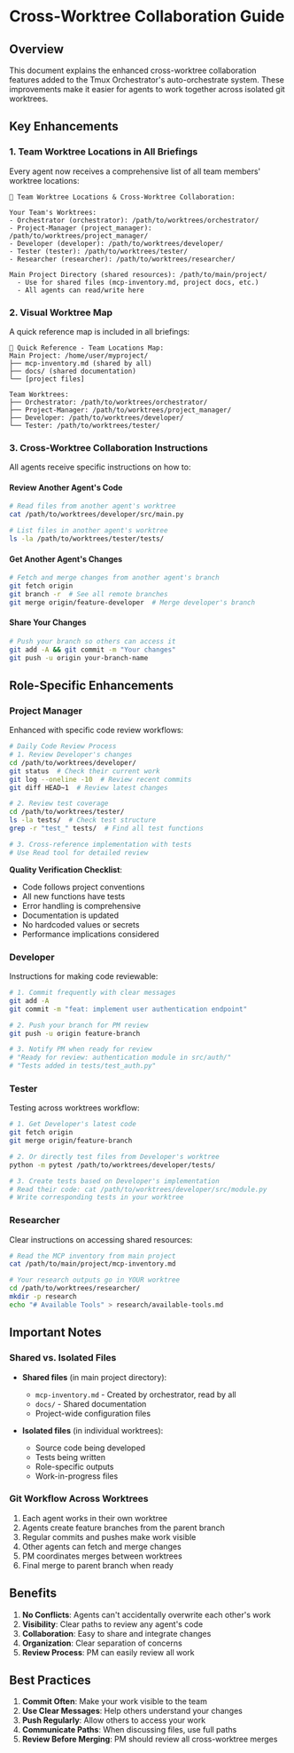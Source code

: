 # Cross-Worktree Collaboration Guide

## Overview

This document explains the enhanced cross-worktree collaboration features added to the Tmux Orchestrator's auto-orchestrate system. These improvements make it easier for agents to work together across isolated git worktrees.

## Key Enhancements

### 1. Team Worktree Locations in All Briefings

Every agent now receives a comprehensive list of all team members' worktree locations:

```
📂 Team Worktree Locations & Cross-Worktree Collaboration:

Your Team's Worktrees:
- Orchestrator (orchestrator): /path/to/worktrees/orchestrator/
- Project-Manager (project_manager): /path/to/worktrees/project_manager/
- Developer (developer): /path/to/worktrees/developer/
- Tester (tester): /path/to/worktrees/tester/
- Researcher (researcher): /path/to/worktrees/researcher/

Main Project Directory (shared resources): /path/to/main/project/
  - Use for shared files (mcp-inventory.md, project docs, etc.)
  - All agents can read/write here
```

### 2. Visual Worktree Map

A quick reference map is included in all briefings:

```
📍 Quick Reference - Team Locations Map:
Main Project: /home/user/myproject/
├── mcp-inventory.md (shared by all)
├── docs/ (shared documentation)
└── [project files]

Team Worktrees:
├── Orchestrator: /path/to/worktrees/orchestrator/
├── Project-Manager: /path/to/worktrees/project_manager/
├── Developer: /path/to/worktrees/developer/
└── Tester: /path/to/worktrees/tester/
```

### 3. Cross-Worktree Collaboration Instructions

All agents receive specific instructions on how to:

#### Review Another Agent's Code
```bash
# Read files from another agent's worktree
cat /path/to/worktrees/developer/src/main.py

# List files in another agent's worktree
ls -la /path/to/worktrees/tester/tests/
```

#### Get Another Agent's Changes
```bash
# Fetch and merge changes from another agent's branch
git fetch origin
git branch -r  # See all remote branches
git merge origin/feature-developer  # Merge developer's branch
```

#### Share Your Changes
```bash
# Push your branch so others can access it
git add -A && git commit -m "Your changes"
git push -u origin your-branch-name
```

## Role-Specific Enhancements

### Project Manager

Enhanced with specific code review workflows:

```bash
# Daily Code Review Process
# 1. Review Developer's changes
cd /path/to/worktrees/developer/
git status  # Check their current work
git log --oneline -10  # Review recent commits
git diff HEAD~1  # Review latest changes

# 2. Review test coverage
cd /path/to/worktrees/tester/
ls -la tests/  # Check test structure
grep -r "test_" tests/  # Find all test functions

# 3. Cross-reference implementation with tests
# Use Read tool for detailed review
```

**Quality Verification Checklist**:
- Code follows project conventions
- All new functions have tests
- Error handling is comprehensive
- Documentation is updated
- No hardcoded values or secrets
- Performance implications considered

### Developer

Instructions for making code reviewable:

```bash
# 1. Commit frequently with clear messages
git add -A
git commit -m "feat: implement user authentication endpoint"

# 2. Push your branch for PM review
git push -u origin feature-branch

# 3. Notify PM when ready for review
# "Ready for review: authentication module in src/auth/"
# "Tests added in tests/test_auth.py"
```

### Tester

Testing across worktrees workflow:

```bash
# 1. Get Developer's latest code
git fetch origin
git merge origin/feature-branch

# 2. Or directly test files from Developer's worktree
python -m pytest /path/to/worktrees/developer/tests/

# 3. Create tests based on Developer's implementation
# Read their code: cat /path/to/worktrees/developer/src/module.py
# Write corresponding tests in your worktree
```

### Researcher

Clear instructions on accessing shared resources:

```bash
# Read the MCP inventory from main project
cat /path/to/main/project/mcp-inventory.md

# Your research outputs go in YOUR worktree
cd /path/to/worktrees/researcher/
mkdir -p research
echo "# Available Tools" > research/available-tools.md
```

## Important Notes

### Shared vs. Isolated Files

- **Shared files** (in main project directory):
  - `mcp-inventory.md` - Created by orchestrator, read by all
  - `docs/` - Shared documentation
  - Project-wide configuration files

- **Isolated files** (in individual worktrees):
  - Source code being developed
  - Tests being written
  - Role-specific outputs
  - Work-in-progress files

### Git Workflow Across Worktrees

1. Each agent works in their own worktree
2. Agents create feature branches from the parent branch
3. Regular commits and pushes make work visible
4. Other agents can fetch and merge changes
5. PM coordinates merges between worktrees
6. Final merge to parent branch when ready

## Benefits

1. **No Conflicts**: Agents can't accidentally overwrite each other's work
2. **Visibility**: Clear paths to review any agent's code
3. **Collaboration**: Easy to share and integrate changes
4. **Organization**: Clear separation of concerns
5. **Review Process**: PM can easily review all work

## Best Practices

1. **Commit Often**: Make your work visible to the team
2. **Use Clear Messages**: Help others understand your changes
3. **Push Regularly**: Allow others to access your work
4. **Communicate Paths**: When discussing files, use full paths
5. **Review Before Merging**: PM should review all cross-worktree merges
